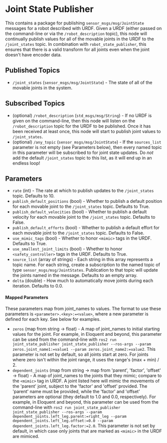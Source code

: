 # Joint State Publisher

This contains a package for publishing `sensor_msgs/msg/JointState` messages for a robot described with URDF.
Given a URDF (either passed on the command-line or via the `/robot_description` topic), this node
will continually publish values for all of the movable joints in the URDF to the `/joint_states` topic.
In combination with `robot_state_publisher`, this ensures that there is a valid transform for all joints
even when the joint doesn't have encoder data.

Published Topics
----------------
* `/joint_states` (`sensor_msgs/msg/JointState`) - The state of all of the movable joints in the system.

Subscribed Topics
-----------------
* (optional) `/robot_description` (`std_msgs/msg/String`) - If no URDF is given on the command-line, then this node will listen on the `/robot_description` topic for the URDF to be published.  Once it has been received at least once, this node will start to publish joint values to `/joint_states`.
* (optional) `/any_topic` (`sensor_msgs/msg/JointState`) - If the `sources_list` parameter is not empty (see Parameters below), then every named topic in this parameter will be subscribed to for joint state updates.  Do *not* add the default `/joint_states` topic to this list, as it will end up in an endless loop!

Parameters
----------
* `rate` (int) - The rate at which to publish updates to the `/joint_states` topic.  Defaults to 10.
* `publish_default_positions` (bool) - Whether to publish a default position for each movable joint to the `/joint_states` topic.  Defaults to True.
* `publish_default_velocities` (bool) - Whether to publish a default velocity for each movable joint to the `/joint_states` topic.  Defaults to False.
* `publish_default_efforts` (bool) - Whether to publish a default effort for each movable joint to the `/joint_states` topic.  Defaults to False.
* `use_mimic_tags` (bool) - Whether to honor `<mimic>` tags in the URDF.  Defaults to True.
* `use_smallest_joint_limits` (bool) - Whether to honor `<safety_controller>` tags in the URDF.  Defaults to True.
* `source_list` (array of strings) - Each string in this array represents a topic name.  For each string, create a subscription to the named topic of type `sensor_msgs/msg/JointStates`.  Publication to that topic will update the joints named in the message.  Defaults to an empty array.
* `delta` (double) - How much to automatically move joints during each iteration.  Defaults to 0.0.

#### Mapped Parameters

These parameters map from joint_names to values. The format to use these parameters is `<parameter>.<key>:=<value>`, where a new parameter is defined for each key. See below for examples.

* `zeros` (map from string -> float) - A map of joint_names to initial starting values for the joint. For example, in Eloquent and beyond, this parameter can be used from the command-line with `ros2 run joint_state_publisher joint_state_publisher --ros-args --param zeros.joint_name1:=value1 --param zeros.joint_name2:=value2`. This parameter is not set by default, so all joints start at zero. For joints where zero isn't within the joint range, it uses the range's (max + min) / 2.
* `dependent_joints` (map from string -> map from 'parent', 'factor', 'offset' -> float) - A map of joint_names to the joints that they mimic; compare to the `<mimic>` tag in URDF.  A joint listed here will mimic the movements of the 'parent' joint, subject to the 'factor' and 'offset' provided.  The 'parent' name must be provided, while the 'factor' and 'offset' parameters are optional (they default to 1.0 and 0.0, respectively).  For example, in Eloquent and beyond, this parameter can be used from the command-line with `ros2 run joint_state_publisher joint_state_publisher --ros-args --param dependent_joints.left_leg.parent:=right_leg --param dependent_joints.left_leg.offset:=0.0 --param dependent_joints.left_leg.factor:=2.0`. This parameter is not set by default, in which case only joints that are marked as `<mimic>` in the URDF are mimiced.
